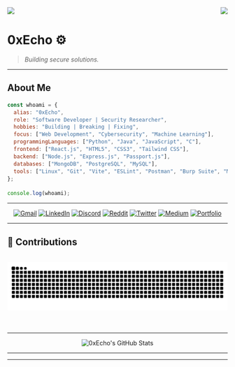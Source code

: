 <img align="right" src="https://visitor-badge.laobi.icu/badge?page_id=0xEcho.0xEcho" />
<img src='https://mir-s3-cdn-cf.behance.net/project_modules/source/fe5895176249761.64c16c9007ab2.gif'>

# 0xEcho ⚙️

> *Building secure solutions.*

---

## About Me

~~~js       
const whoami = {
  alias: "0xEcho",
  role: "Software Developer | Security Researcher",
  hobbies: "Building | Breaking | Fixing",
  focus: ["Web Development", "Cybersecurity", "Machine Learning"],
  programmingLanguages: ["Python", "Java", "JavaScript", "C"],
  frontend: ["React.js", "HTML5", "CSS3", "Tailwind CSS"],
  backend: ["Node.js", "Express.js", "Passport.js"],
  databases: ["MongoDB", "PostgreSQL", "MySQL"],
  tools: ["Linux", "Git", "Vite", "ESLint", "Postman", "Burp Suite", "Metasploit"]
};

console.log(whoami);


~~~

---





<div align="center">

[![Gmail](https://img.shields.io/badge/Gmail-333333?style=for-the-badge&logo=gmail&logoColor=red)]()
[![LinkedIn](https://img.shields.io/badge/LinkedIn-0077B5?style=for-the-badge&logo=linkedin&logoColor=white)](https://www.linkedin.com/in/manoj-g-2444ab28a) 
[![Discord](https://img.shields.io/badge/Discord-7289DA?style=for-the-badge&logo=discord&logoColor=white)](https://discord.gg/wF9pEQDB)
[![Reddit](https://img.shields.io/badge/Reddit-FF4500?style=for-the-badge&logo=reddit&logoColor=white)](https://www.reddit.com/u/--iamroot/s/A9oYxKC6M4) 
[![Twitter](https://img.shields.io/badge/Twitter-1DA1F2?style=for-the-badge&logo=twitter&logoColor=white)](https://x.com/Itachi_xakep?t=jWA8AeGbAlOEuzPLiCDa6Q&s=09) 
[![Medium](https://img.shields.io/badge/Medium-12100E?style=for-the-badge&logo=medium&logoColor=white)](https://medium.com/@manoj.xakep)
[![Portfolio](https://img.shields.io/badge/Portfolio-FF5722?style=for-the-badge&logo=todoist&logoColor=white&color=%23BCD2EE)](https://manoj-80.github.io/Portfolio/)

</div>

---

## 🐍 Contributions

<div align="center">
  <br>
  <img alt="snake eating my contributions" src="https://raw.githubusercontent.com/MANOJ-80/MANOJ-80/output/github-contribution-grid-snake.svg" />
  <br/><br/><br/>
  <hr/>
    
![0xEcho's GitHub Stats](https://github-readme-stats.vercel.app/api?username=MANOJ-80&show_icons=true&theme=blue_navy)
  <hr/>
</div>

---



